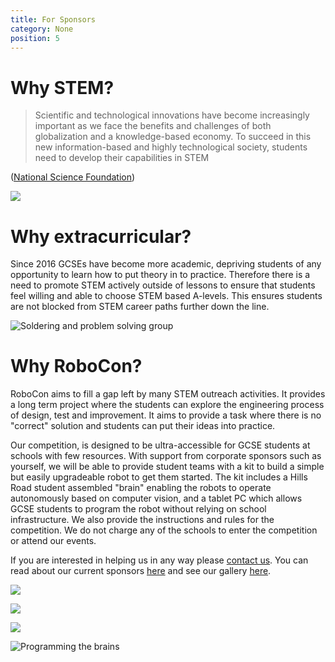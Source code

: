 ```yaml
---
title: For Sponsors
category: None
position: 5
---
```

# Why STEM?

> Scientific and technological innovations have become increasingly important as we face the benefits and challenges of both globalization and a knowledge-based economy. To succeed in this new information-based and highly technological society, students need to develop their capabilities in STEM

([National Science Foundation](https://web.archive.org/web/20171013181600/https://www.nsf.gov/))

![](/images/Brainbox2.jpg)

# Why extracurricular?

Since 2016 GCSEs have become more academic, depriving students of any opportunity to learn how to put theory in to practice. Therefore there is a need to promote STEM actively outside of lessons to ensure that students feel willing and able to choose STEM based A-levels. This ensures students are not blocked from STEM career paths further down the line.

![Soldering and problem solving group](/images/2024/IMG_6975.JPG)

# Why RoboCon?

RoboCon aims to fill a gap left by many STEM outreach activities. It provides a long term project where the students can explore the engineering process of design, test and improvement. It aims to provide a task where there is no "correct" solution and students can put their ideas into practice.

Our competition, is designed to be ultra-accessible for GCSE students at schools with few resources. With support from corporate sponsors such as yourself, we will be able to provide student teams with a kit to build a simple but easily upgradeable robot to get them started. The kit includes a Hills Road student assembled "brain" enabling the robots to operate autonomously based on computer vision, and a tablet PC which allows GCSE students to program the robot without relying on school infrastructure. We also provide the instructions and rules for the competition. We do not charge any of the schools to enter the competition or attend our events. 

If you are interested in helping us in any way please [contact us](/about/contact.html). You can read about our current sponsors [here](/about/sponsors.html) and see our gallery [here](/gallery/).

![](/images/Bigchris.jpg)

![](/images/025-C3140-768x512COMPRSD.jpg)

![](/images/IMG_3080COMPRSD.jpg)

![Programming the brains](/images/2024/IMG_6983.JPG)